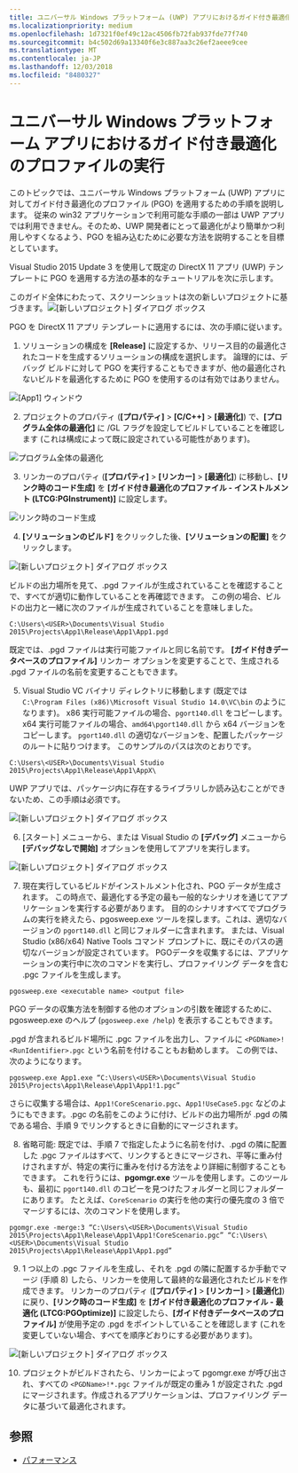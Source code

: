 ```yaml
---
title: ユニバーサル Windows プラットフォーム (UWP) アプリにおけるガイド付き最適化のプロファイル (PGO) の実行
ms.localizationpriority: medium
ms.openlocfilehash: 1d7321f0ef49c12ac4506fb72fab937fde77f740
ms.sourcegitcommit: b4c502d69a13340f6e3c887aa3c26ef2aeee9cee
ms.translationtype: MT
ms.contentlocale: ja-JP
ms.lasthandoff: 12/03/2018
ms.locfileid: "8480327"
---
```

# <a name="running-profile-guided-optimization-on-universal-windows-platform-apps"></a>ユニバーサル Windows プラットフォーム アプリにおけるガイド付き最適化のプロファイルの実行 
 
このトピックでは、ユニバーサル Windows プラットフォーム (UWP) アプリに対してガイド付き最適化のプロファイル (PGO) を適用するための手順を説明します。 従来の win32 アプリケーションで利用可能な手順の一部は UWP アプリでは利用できません。そのため、UWP 開発者にとって最適化がより簡単かつ利用しやすくなるよう、PGO を組み込むために必要な方法を説明することを目標としています。

Visual Studio 2015 Update 3 を使用して既定の DirectX 11 アプリ (UWP) テンプレートに PGO を適用する方法の基本的なチュートリアルを次に示します。
 
このガイド全体にわたって、スクリーンショットは次の新しいプロジェクトに基づきます。![[新しいプロジェクト] ダイアログ ボックス](images/pgo-001.png)

PGO を DirectX 11 アプリ テンプレートに適用するには、次の手順に従います。

1. ソリューションの構成を **[Release]** に設定するか、リリース目的の最適化されたコードを生成するソリューションの構成を選択します。 論理的には、デバッグ ビルドに対して PGO を実行することもできますが、他の最適化されないビルドを最適化するために PGO を使用するのは有効ではありません。 
 
 ![[App1] ウィンドウ](images/pgo-002.png)
 
2. プロジェクトのプロパティ (**[プロパティ]** > **[C/C++]** > **[最適化]**) で、**[プログラム全体の最適化]** に /GL フラグを設定してビルドしていることを確認します (これは構成によって既に設定されている可能性があります)。

 ![プログラム全体の最適化](images/pgo-003.png)

3. リンカーのプロパティ (**[プロパティ]** > **[リンカー]** > **[最適化]**) に移動し、**[リンク時のコード生成]** を **[ガイド付き最適化のプロファイル - インストルメント (LTCG:PGInstrument)]** に設定します。
 
 ![リンク時のコード生成](images/pgo-004.png)

4. **[ソリューションのビルド]** をクリックした後、**[ソリューションの配置]** をクリックします。 

 ![[新しいプロジェクト] ダイアログ ボックス](images/pgo-005.png)
 
 ビルドの出力場所を見て、.pgd ファイルが生成されていることを確認することで、すべてが適切に動作していることを再確認できます。 この例の場合、ビルドの出力と一緒に次のファイルが生成されていることを意味しました。
 
 `C:\Users\<USER>\Documents\Visual Studio 2015\Projects\App1\Release\App1\App1.pgd`

 既定では、.pgd ファイルは実行可能ファイルと同じ名前です。 **[ガイド付きデータベースのプロファイル]** リンカー オプションを変更することで、生成される .pgd ファイルの名前を変更することもできます。 
 
5. Visual Studio VC バイナリ ディレクトリに移動します (既定では `C:\Program Files (x86)\Microsoft Visual Studio 14.0\VC\bin` のようになります)。 x86 実行可能ファイルの場合、`pgort140.dll` をコピーします。x64 実行可能ファイルの場合、`amd64\pgort140.dll` から x64 バージョンをコピーします。 `pgort140.dll` の適切なバージョンを、配置したパッケージのルートに貼りつけます。 このサンプルのパスは次のとおりです。

 `C:\Users\<USER>\Documents\Visual Studio 2015\Projects\App1\Release\App1\AppX\`

 UWP アプリでは、パッケージ内に存在するライブラリしか読み込むことができないため、この手順は必須です。

 ![[新しいプロジェクト] ダイアログ ボックス](images/pgo-006.png)
 
6. [スタート] メニューから、または Visual Studio の **[デバッグ]** メニューから **[デバッグなしで開始]** オプションを使用してアプリを実行します。 

 ![[新しいプロジェクト] ダイアログ ボックス](images/pgo-007.png)
 
7. 現在実行しているビルドがインストルメント化され、PGO データが生成されます。 この時点で、最適化する予定の最も一般的なシナリオを通じてアプリケーションを実行する必要があります。 目的のシナリオすべてでプログラムの実行を終えたら、pgosweep.exe ツールを探します。これは、適切なバージョンの `pgort140.dll` と同じフォルダーに含まれます。 または、Visual Studio (x86/x64) Native Tools コマンド プロンプトに、既にそのパスの適切なバージョンが設定されています。 PGOデータを収集するには、アプリケーションの実行中に次のコマンドを実行し、プロファイリング データを含む .pgc ファイルを生成します。
 
  `pgosweep.exe <executable name> <output file>` 
 
  PGO データの収集方法を制御する他のオプションの引数を確認するために、pgosweep.exe のヘルプ (`pgosweep.exe /help`) を表示することもできます。
 
  .pgd が含まれるビルド場所に .pgc ファイルを出力し、ファイルに `<PGDName>!<RunIdentifier>.pgc` という名前を付けることもお勧めします。 この例では、次のようになります。
 
  ```
  pgosweep.exe App1.exe “C:\Users\<USER>\Documents\Visual Studio 2015\Projects\App1\Release\App1\App1!1.pgc”
  ```
 
  さらに収集する場合は、`App1!CoreScenario.pgc`、`App1!UseCase5.pgc` などのようにもできます。.pgc の名前をこのように付け、ビルドの出力場所が .pgd の隣である場合、手順 9 でリンクするときに自動的にマージされます。
 
8. 省略可能: 既定では、手順 7 で指定したように名前を付け、.pgd の隣に配置した .pgc ファイルはすべて、リンクするときにマージされ、平等に重み付けされますが、特定の実行に重みを付ける方法をより詳細に制御することもできます。 これを行うには、**pgomgr.exe** ツールを使用します。このツールも、最初に `pgort140.dll` のコピーを見つけたフォルダーと同じフォルダーにあります。 たとえば、`CoreScenario` の実行を他の実行の優先度の 3 倍でマージするには、次のコマンドを使用します。
 
 ```
 pgomgr.exe -merge:3 “C:\Users\<USER>\Documents\Visual Studio 2015\Projects\App1\Release\App1\App1!CoreScenario.pgc” “C:\Users\<USER>\Documents\Visual Studio 2015\Projects\App1\Release\App1\App1.pgd”
 ```
 
9. 1 つ以上の .pgc ファイルを生成し、それを .pgd の隣に配置するか手動でマージ (手順 8) したら、リンカーを使用して最終的な最適化されたビルドを作成できます。 リンカーのプロパティ (**[プロパティ]** > **[リンカー]** > **[最適化]**) に戻り、**[リンク時のコード生成]** を **[ガイド付き最適化のプロファイル - 最適化 (LTCG:PGOptimize)]** に設定したら、**[ガイド付きデータベースのプロファイル]** が使用予定の .pgd をポイントしていることを確認します (これを変更していない場合、すべてを順序どおりにする必要があります)。

 ![[新しいプロジェクト] ダイアログ ボックス](images/pgo-009.png)
 
10. プロジェクトがビルドされたら、リンカーによって pgomgr.exe が呼び出され、すべての `<PGDName>!*.pgc` ファイルが既定の重み 1 が設定された .pgd にマージされます。作成されるアプリケーションは、プロファイリング データに基づいて最適化されます。

## <a name="see-also"></a>参照
- [パフォーマンス](performance-and-xaml-ui.md)

 

